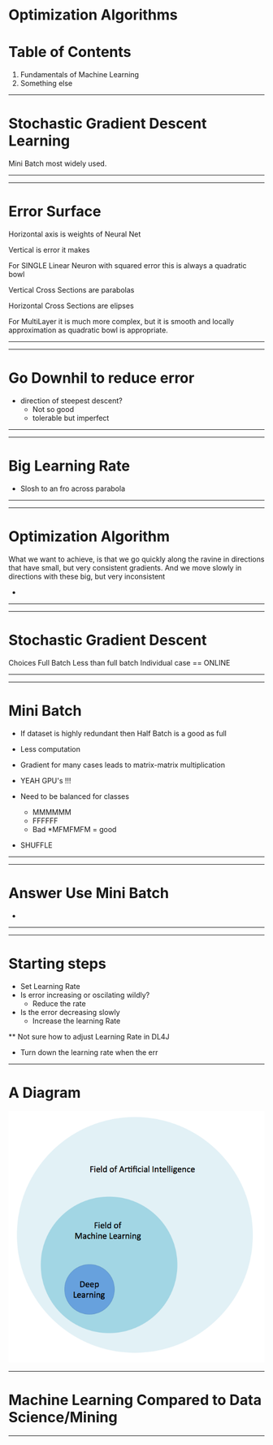 # Optimization Algorithms

# Table of Contents

1. Fundamentals of Machine Learning
2. Something else

<div style="page-break-after: always;"></div>

----------------------
# Stochastic Gradient Descent Learning

Mini Batch most widely used. 
 

-------------------
<div style="page-break-after: always;"></div>

----------------------
# Error Surface

Horizontal axis is weights of Neural Net

Vertical is error it makes

For SINGLE Linear Neuron with squared error this is always a quadratic bowl

Vertical Cross Sections are parabolas

Horizontal Cross Sections are elipses

For MultiLayer it is much more complex, but it is smooth and locally approximation as quadratic bowl is appropriate. 


-------------------
<div style="page-break-after: always;"></div>

----------------------
# Go Downhil to reduce error

* direction of steepest descent? 
  * Not so good 
  * tolerable but imperfect

-------------------
<div style="page-break-after: always;"></div>

----------------------
# Big Learning Rate

* Slosh to an fro across parabola

-------------------
<div style="page-break-after: always;"></div>

----------------------
# Optimization Algorithm

What we want to achieve, is that we go quickly along the ravine in directions that have small, but very consistent gradients. And we move slowly in directions with these big, but very inconsistent

* 

-------------------
<div style="page-break-after: always;"></div>

----------------------
# Stochastic Gradient Descent 

Choices
Full Batch
Less than full batch
Individual case == ONLINE

-------------------
<div style="page-break-after: always;"></div>

----------------------
# Mini Batch

* If dataset is highly redundant then Half Batch is a good as full
* Less computation
* Gradient for many cases leads to matrix-matrix multiplication 
* YEAH GPU's !!!
* Need to be balanced for classes
  * MMMMMM
  * FFFFFF
  * Bad
  *MFMFMFM = good
  
* SHUFFLE

-------------------
<div style="page-break-after: always;"></div>

----------------------
# Answer Use Mini Batch


* 

-------------------
<div style="page-break-after: always;"></div>

----------------------
# Starting steps

* Set Learning Rate
* Is error increasing or oscilating wildly? 
  * Reduce the rate
* Is the error decreasing slowly
  * Increase the learning Rate
  
** Not sure how to adjust Learning Rate in DL4J  

* Turn down the learning rate when the err

-------------------
<div style="page-break-after: always;"></div>





# A Diagram

![alt text](../resources/venn.png)





---------
<div style="page-break-after: always;"></div>

# Machine Learning Compared to Data Science/Mining

---------
<div style="page-break-after: always;"></div>
